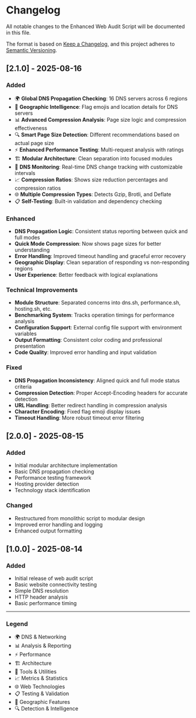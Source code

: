# Changelog

All notable changes to the Enhanced Web Audit Script will be documented in this file.

The format is based on [Keep a Changelog](https://keepachangelog.com/en/1.0.0/),
and this project adheres to [Semantic Versioning](https://semver.org/spec/v2.0.0.html).

## [2.1.0] - 2025-08-16

### Added
- 🌍 **Global DNS Propagation Checking**: 16 DNS servers across 6 regions
- 🏴 **Geographic Intelligence**: Flag emojis and location details for DNS servers
- 📊 **Advanced Compression Analysis**: Page size logic and compression effectiveness
- 🔍 **Smart Page Size Detection**: Different recommendations based on actual page size
- ⚡ **Enhanced Performance Testing**: Multi-request analysis with ratings
- 🏗️ **Modular Architecture**: Clean separation into focused modules
- 🔧 **DNS Monitoring**: Real-time DNS change tracking with customizable intervals
- 📈 **Compression Ratios**: Shows size reduction percentages and compression ratios
- 🌐 **Multiple Compression Types**: Detects Gzip, Brotli, and Deflate
- 📋 **Self-Testing**: Built-in validation and dependency checking

### Enhanced
- **DNS Propagation Logic**: Consistent status reporting between quick and full modes
- **Quick Mode Compression**: Now shows page sizes for better understanding
- **Error Handling**: Improved timeout handling and graceful error recovery
- **Geographic Display**: Clean separation of responding vs non-responding regions
- **User Experience**: Better feedback with logical explanations

### Technical Improvements
- **Module Structure**: Separated concerns into dns.sh, performance.sh, hosting.sh, etc.
- **Benchmarking System**: Tracks operation timings for performance analysis
- **Configuration Support**: External config file support with environment variables
- **Output Formatting**: Consistent color coding and professional presentation
- **Code Quality**: Improved error handling and input validation

### Fixed
- **DNS Propagation Inconsistency**: Aligned quick and full mode status criteria
- **Compression Detection**: Proper Accept-Encoding headers for accurate detection
- **URL Handling**: Better redirect handling in compression analysis
- **Character Encoding**: Fixed flag emoji display issues
- **Timeout Handling**: More robust timeout error filtering

## [2.0.0] - 2025-08-15

### Added
- Initial modular architecture implementation
- Basic DNS propagation checking
- Performance testing framework
- Hosting provider detection
- Technology stack identification

### Changed
- Restructured from monolithic script to modular design
- Improved error handling and logging
- Enhanced output formatting

## [1.0.0] - 2025-08-14

### Added
- Initial release of web audit script
- Basic website connectivity testing
- Simple DNS resolution
- HTTP header analysis
- Basic performance timing

---

### Legend
- 🌍 DNS & Networking
- 📊 Analysis & Reporting  
- ⚡ Performance
- 🏗️ Architecture
- 🔧 Tools & Utilities
- 📈 Metrics & Statistics
- 🌐 Web Technologies
- 📋 Testing & Validation
- 🏴 Geographic Features
- 🔍 Detection & Intelligence

